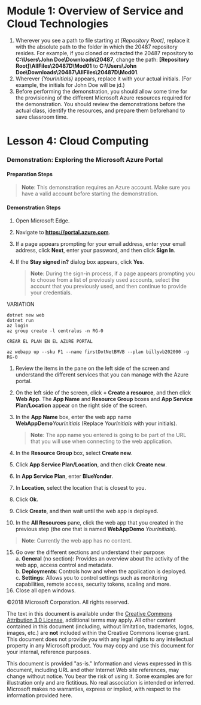 # Module 1: Overview of Service and Cloud Technologies

1. Wherever you see a path to file starting at *[Repository Root]*, replace it with the absolute path to the folder in which the 20487 repository resides. 
 For example, if you cloned or extracted the 20487 repository to **C:\Users\John Doe\Downloads\20487**, change the path: **[Repository Root]\AllFiles\20487D\Mod01** to **C:\Users\John Doe\Downloads\20487\AllFiles\20487D\Mod01**.
2. Wherever *{YourInitials}* appears, replace it with your actual initials. (For example, the initials for John Doe will be jd.)
3. Before performing the demonstration, you should allow some time for the provisioning of the different Microsoft Azure resources required for the demonstration. You should review the demonstrations before the actual class, identify the resources, and prepare them beforehand to save classroom time.


# Lesson 4: Cloud Computing

### Demonstration: Exploring the Microsoft Azure Portal

#### Preparation Steps

  >**Note**: This demonstration requires an Azure account. Make sure you have a valid account before starting the demonstration.

#### Demonstration Steps

1. Open Microsoft Edge.
2. Navigate to **https://portal.azure.com**.
3. If a page appears prompting for your email address, enter your email address, click **Next**, enter your password, and then click **Sign In**.
4. If the **Stay signed in?** dialog box appears, click **Yes**.

   >**Note**: During the sign-in process, if a page appears prompting you to choose from a list of previously used accounts, select the account that you previously used, and then continue to provide your credentials.


VARIATION

```
dotnet new web
dotnet run 
az login
az group create -l centralus -n RG-0

CREAR EL PLAN EN EL AZURE PORTAL

az webapp up --sku F1 --name firstDotNetBMVB --plan billyvb202000 -g RG-0
```

1. Review the items in the pane on the left side of the screen and understand the different services that you can manage with the Azure portal.
2. On the left side of the screen, click **+ Create a resource**, and then click **Web App**. The **App Name** and **Resource Group** boxes and **App Service Plan/Location** appear on the right side of the screen.
3. In the **App Name** box, enter the web app name **WebAppDemo**_YourInitials_ (Replace _YourInitials_ with your initials).  

   >**Note**: The app name you entered is going to be part of the URL that you will use when connecting to the web application.

4. In the **Resource Group** box, select **Create new**.
5. Click **App Service Plan/Location**,  and then click **Create new**. 
6. In **App Service Plan**, enter **BlueYonder**.
7. In **Location**, select the location that is closest to you.
8. Click **Ok.**
9. Click **Create**, and then wait until the web app is deployed.
10. In the **All Resources** pane, click the web app that you created in the previous step (the one that is named **WebAppDemo** _YourInitials_).  

   >**Note**: Currently the web app has no content.

15. Go over the different sections and understand their purpose:  
    a. **General** (no section): Provides an overview about the activity of the web app, access control and metadata.  
    b. **Deployments**: Controls how and when the application is deployed.  
    c. **Settings**: Allows you to control settings such as monitoring capabilities, remote access, security tokens, scaling and more.
16. Close all open windows.


©2018 Microsoft Corporation. All rights reserved.

The text in this document is available under the [Creative Commons Attribution 3.0 License](https://creativecommons.org/licenses/by/3.0/legalcode), additional terms may apply. All other content contained in this document (including, without limitation, trademarks, logos, images, etc.) are **not** included within the Creative Commons license grant. This document does not provide you with any legal rights to any intellectual property in any Microsoft product. You may copy and use this document for your internal, reference purposes.

This document is provided &quot;as-is.&quot; Information and views expressed in this document, including URL and other Internet Web site references, may change without notice. You bear the risk of using it. Some examples are for illustration only and are fictitious. No real association is intended or inferred. Microsoft makes no warranties, express or implied, with respect to the information provided here.

